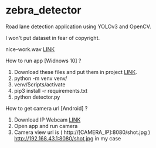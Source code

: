 # zebra_detector
Road lane detection application using YOLOv3 and OpenCV.

I won't put dataset in fear of copyright.

nice-work.wav [LINK](https://www.pacdv.com/sounds/voices-3.html)

How to run app [Widnows 10] ?

1. Download these files and put them in project [LINK](https://drive.google.com/drive/folders/1cE6tR0e7esXaPt3FZxkFV5941W0T6ugl?usp=sharing).
2. python -m venv venv/
3. venv/Scripts/activate
4. pip3 install -r requirements.txt
5. python detector.py


How to get camera url [Android] ?

1. Download IP Webcam [LINK](https://play.google.com/store/apps/details?id=com.pas.webcam&hl=pl&gl=US)
2. Open app and run camera
3. Camera view url is ( http://[CAMERA_IP]:8080/shot.jpg ) http://192.168.43.1:8080/shot.jpg in my case


